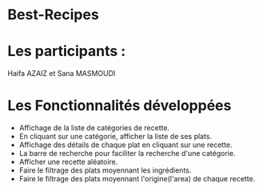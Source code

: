 # Best-Recipes
# Les participants :
  Haifa AZAIZ et Sana MASMOUDI
# Les Fonctionnalités développées
- Affichage de la liste de catégories de recette.
- En cliquant sur une catégorie, afficher la liste de ses plats. 
- Affichage des détails de chaque plat en cliquant sur une recette.
- La barre de recherche pour faciliter la recherche d'une catégorie.
- Afficher une recette aléatoire.
- Faire le filtrage des plats moyennant les ingrédients.
- Faire le filtrage des plats moyennant l'origine(l'area) de chaque recette.
